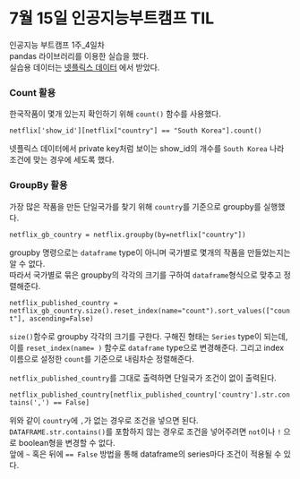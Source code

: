 # 7월 15일 인공지능부트캠프 TIL  
  
인공지능 부트캠프 1주_4일차  
pandas 라이브러리를 이용한 실습을 했다.  
실습용 데이터는 [넷플릭스 데이터](https://www.kaggle.com/shivamb/netflix-shows) 에서 받았다.  
  
### Count 활용
  
한국작품이 몇개 있는지 확인하기 위해 `count()` 함수를 사용했다.  
  
`netflix['show_id'][netflix["country"] == "South Korea"].count()`   
  
넷플릭스 데이터에서 private key처럼 보이는 show_id의 개수를 `South Korea` 나라 조건에 맞는 경우에 세도록 했다.  
  
  
### GroupBy 활용
  
가장 많은 작품을 만든 단일국가를 찾기 위해 `country`를 기준으로 groupby를 실행했다.  
  
`netflix_gb_country = netflix.groupby(by=netflix["country"])`  
  
groupby 명령으로는 `dataframe` type이 아니며 국가별로 몇개의 작품을 만들었는지는 알 수 없다.  
따라서 국가별로 묶은 groupby의 각각의 크기를 구하여 `dataframe`형식으로 맞추고 정렬해준다.  
  
`netflix_published_country = netflix_gb_country.size().reset_index(name="count").sort_values(["count"], ascending=False)`  
  
`size()`함수로 groupby 각각의 크기를 구한다. 구해진 형태는 `Series` type이 되는데, 이를 `reset_index(name= )` 함수로 `dataframe` type으로 변경해준다. 그리고 index 이름으로 설정한 `count`를 기준으로 내림차순 정렬해준다.  
  
`netflix_published_country`를 그대로 출력하면 단일국가 조건이 없이 출력된다.  
  
`netflix_published_country[netflix_published_country['country'].str.contains(',') == False]`
  
위와 같이 `country`에 `,`가 없는 경우로 조건을 넣으면 된다.  
`DATAFRAME.str.contains()`를 포함하지 않는 경우로 조건을 넣어주려면 `not`이나 `!` 으로 boolean형을 변경할 수 없다.  
앞에 `~` 혹은 뒤에 `== False` 방법을 통해 dataframe의 series마다 조건이 적용될 수 있다.  

